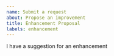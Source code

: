 ```yaml
---
name: Submit a request
about: Propose an improvement
title: Enhancement Proposal
labels: enhancement
---
```


I have a suggestion for an enhancement
